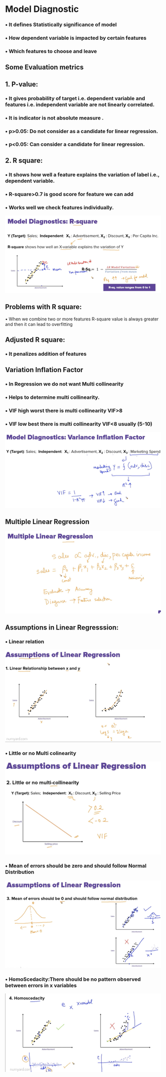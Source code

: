 # Model Diagnostic

### •	It defines Statistically significance of model 
### •	How dependent variable is impacted by certain features
### •	Which features to choose and leave

## Some Evaluation metrics
## 1.	P-value: 

### •	It gives probability of target i.e. dependent variable and features i.e. independent variable are not linearly correlated.
### •	It is indicator is not absolute measure .
### •	p>0.05: Do not consider as a candidate for linear regression.
### •	p<0.05: Can consider a candidate for linear regression.   

## 2.	R square:
### •	It shows how well a feature explains the variation of label i.e., dependent variable.
### •	R-square>0.7 is good score for feature we can add 
### •	Works well we check features individually.
   
 
![](../Images/R_square.jpg)
## Problems with R square: 
•	When we combine two or more features R-square value is always greater and then it can lead to overfitting

## Adjusted R square: 
### •	It penalizes addition of features

## Variation Inflation Factor
### •	In Regression we do not want Multi collinearity
### •	Helps to determine multi collinearity.
### •	VIF high worst there is multi collinearity VIF>8
### •	VIF low best there is multi collinearity VIF<8 usually (5-10) 

![](../Images/VIF.jpg)




## Multiple Linear Regression

![](../Images/Multi_linear_reg.jpg)


 

## Assumptions in Linear Regresssion:
### •	Linear relation
![](../Images/Lin_relation.jpg)

### •	Little or no Multi colinearity
![](../Images/Multi_col_assumtion.jpg)

### •	Mean of errors should be zero and should follow Normal Distribution
![](../Images/Normal_dist_assumption.jpg)

### •	HomoScedacity:There should be no pattern observed between errors in x variables
![](../Images/Homoscedicity_relation.jpg)

 
 
 
 

